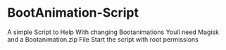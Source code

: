 # BootAnimation-Script
A simple Script to Help With changing Bootanimations
Youll need Magisk and a Bootanimation.zip File
Start the script with root permissions

